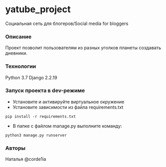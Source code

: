 # yatube_project
Социальная сеть для блогеров/Social media for bloggers

### Описание
Проект позволит пользователям из разных уголков планеты создавать дневники. 

### Технологии
Python 3.7
Django 2.2.19

### Запуск проекта в dev-режиме
- Установите и активируйте виртуальное окружение
- Установите зависимости из файла requirements.txt
```
pip install -r requirements.txt
``` 
- В папке с файлом manage.py выполните команду:
```
python3 manage.py runserver
```
### Авторы
Наталья @corde1ia
